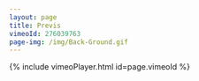 ```yaml
---
layout: page
title: Previs
vimeoId: 276039763
page-img: /img/Back-Ground.gif
---
```


{% include vimeoPlayer.html id=page.vimeoId %}